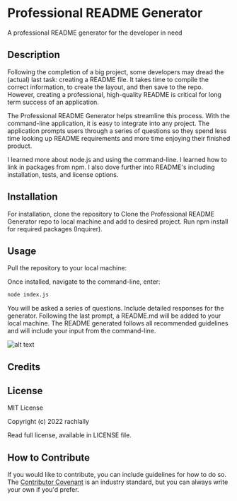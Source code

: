 # Professional README Generator
A professional README generator for the developer in need

## Description

Following the completion of a big project, some developers may dread the (actual) last task: creating a README file.  It takes time to compile the correct information, to create the layout, and then save to the repo.  However, creating a professional, high-quality README is critical for long term success of an application.  

The Professional README Generator helps streamline this process.  With the command-line application, it is easy to integrate into any project.  The application prompts users through a series of questions so they spend less time looking up README requirements and more time enjoying their finished product. 

I learned more about node.js and using the command-line.  I learned how to link in packages from npm.  I also dove further into README's including installation, tests, and license options.

## Installation

For installation, clone the repository to Clone the Professional README Generator repo to local machine and add to desired project.  Run npm install for required packages (Inquirer).

## Usage

Pull the repository to your local machine: 

Once installed, navigate to the command-line, enter: 

```bash
node index.js
```  

You will be asked a series of questions.  Include detailed responses for the generator.  Following the last prompt, a README.md will be added to your local machine.  The README generated follows all recommended guidelines and will include your input from the command-line.



![alt text](assets/images/screenshot.png)

## Credits



## License

MIT License

Copyright (c) 2022 rachlally

Read full license, available in LICENSE file.

## How to Contribute

If you would like to contribute, you can include guidelines for how to do so. The [Contributor Covenant](https://www.contributor-covenant.org/) is an industry standard, but you can always write your own if you'd prefer.

